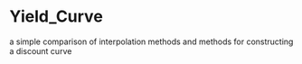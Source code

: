 # Yield_Curve
a simple comparison of interpolation methods and methods for constructing a discount curve